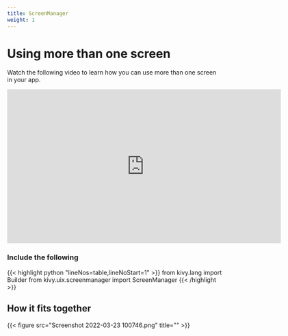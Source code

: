 ```yaml
---
title: ScreenManager
weight: 1
---
```


# Using more than one screen
Watch the following video to learn how you can use more than one screen in your app.

<iframe src="https://tmccatholiceduau-my.sharepoint.com/personal/tnykke_tmc_catholic_edu_au/_layouts/15/embed.aspx?UniqueId=2665bbe7-a267-58a9-b3ca-a5ba64344563&embed=%7B%22ust%22%3Atrue%2C%22hv%22%3A%22CopyEmbedCode%22%7D&referrer=StreamWebApp&referrerScenario=EmbedDialog.Create" width="640" height="360" frameborder="0" scrolling="no" allowfullscreen title="Kivy ScreenManager-20220322_112205.mp4"></iframe>

### Include the following
{{< highlight python "lineNos=table,lineNoStart=1" >}}
from kivy.lang import Builder
from kivy.uix.screenmanager import ScreenManager
{{< /highlight >}}


## How it fits together
{{< figure src="Screenshot 2022-03-23 100746.png" title="" >}}